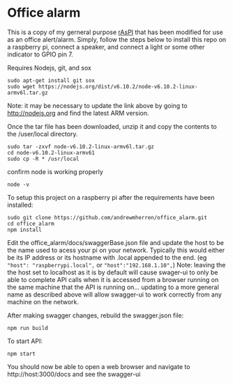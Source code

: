 # Office alarm
This is a copy of my gerneral purpose [rAsPI](https://www.github.com/andrewmherren/rAsPI) that has been modified for use as an office alert/alarm. Simply, follow the steps below to install this repo on a raspberry pi, connect a speaker, and connect a light or some other indicator to GPIO pin 7.

Requires Nodejs, git, and sox
```
sudo apt-get install git sox
sudo wget https://nodejs.org/dist/v6.10.2/node-v6.10.2-linux-armv6l.tar.gz
```
Note: it may be necessary to update the link above by going to http://nodejs.org and find the latest ARM version.

Once the tar file has been downloaded, unzip it and copy the contents to the /user/local directory.
```
sudo tar -zxvf node-v6.10.2-linux-armv6l.tar.gz
cd node-v6.10.2-linux-armv61
sudo cp -R * /usr/local
```
confirm node is working properly
```
node -v
```

To setup this project on a raspberry pi after the requirements have been installed:
```
sudo git clone https://github.com/andrewmherren/office_alarm.git
cd office_alarm
npm install
```

Edit the office_alarm/docs/swaggerBase.json file and update the host to be the name used to acess your pi on your network. Typically this would either be its IP address or its hostname with .local appended to the end. (eg ```"host": "raspberrypi.local",``` or ```"host":"192.168.1.10",```)
Note: leaving the the host set to localhost as it is by default will cause swager-ui to only be able to complete API calls when it is accessed from a browser running on the same machine that the API is running on... updating to a more general name as described above will allow swagger-ui to work correctly from any machine on the network.

After making swagger changes, rebuild the swagger.json file:
```
npm run build
```

To start API:
```
npm start
```
You should now be able to open a web browser and navigate to http://host:3000/docs and see the swagger-ui
